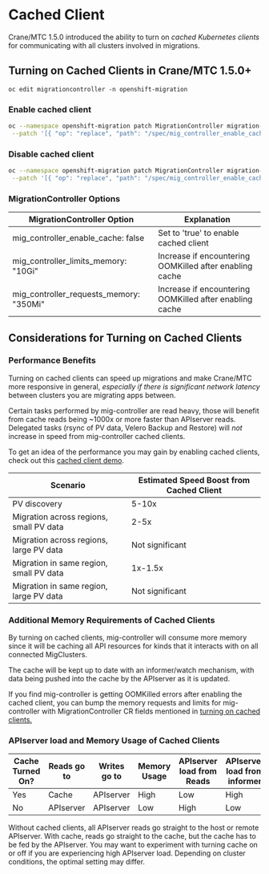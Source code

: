 # Cached Client

Crane/MTC 1.5.0 introduced the ability to turn on _cached Kubernetes clients_ for communicating with all clusters involved in migrations. 

## Turning on Cached Clients in Crane/MTC 1.5.0+

```
oc edit migrationcontroller -n openshift-migration
```

### Enable cached client

```bash
oc --namespace openshift-migration patch MigrationController migration-controller --type=json \
 --patch '[{ "op": "replace", "path": "/spec/mig_controller_enable_cache", "value": true}]'
```

### Disable cached client
```bash
oc --namespace openshift-migration patch MigrationController migration-controller --type=json \
 --patch '[{ "op": "replace", "path": "/spec/mig_controller_enable_cache", "value": false}]'
```

### MigrationController Options

| MigrationController Option              | Explanation                                             |
|-----------------------------------------|---------------------------------------------------------|
| mig_controller_enable_cache: false      | Set to 'true' to enable cached client                   |
| mig_controller_limits_memory: "10Gi"    | Increase if encountering OOMKilled after enabling cache |
| mig_controller_requests_memory: "350Mi" | Increase if encountering OOMKilled after enabling cache |

## Considerations for Turning on Cached Clients

### Performance Benefits

Turning on cached clients can speed up migrations and make Crane/MTC more responsive in general, *especially if there is significant network latency* between clusters you are migrating  apps between. 

Certain tasks performed by mig-controller are read heavy, those will benefit from cache reads being ~1000x or more faster than APIserver reads. Delegated tasks (rsync of PV data, Velero Backup and Restore) will *not* increase in speed from mig-controller cached clients.

To get an idea of the performance you may gain by enabling cached clients, check out this [cached client demo](https://www.youtube.com/watch?v=NuAqTJwq_ao).


| Scenario                                | Estimated Speed Boost from Cached Client |
|-----------------------------------------|------------------------------------------|
| PV discovery                            | 5-10x                                    |
| Migration across regions, small PV data | 2-5x                                     |
| Migration across regions, large PV data | Not significant                          |
| Migration in same region, small PV data | 1x-1.5x                                  |
| Migration in same region, large PV data | Not significant                          |

### Additional Memory Requirements of Cached Clients

By turning on cached clients, mig-controller will consume more memory since it will be caching all API resources for kinds that it interacts with on all connected MigClusters. 

The cache will be kept up to date with an informer/watch mechanism, with data being pushed into the cache by the APIserver as it is updated.

If you find mig-controller is getting OOMKilled errors after enabling the cached client, you can bump the memory requests and limits for mig-controller with MigrationController CR fields mentioned in [turning on cached clients.](#turning-on-cached-clients)

### APIserver load and Memory Usage of Cached Clients

| Cache Turned On? | Reads go to | Writes go to | Memory Usage | APIserver load from Reads | APIserver load from informer |
|------------------|-------------|--------------|--------------|---------------------------|------------------------------|
| Yes              | Cache       | APIserver    | High         | Low                       | High                         |
| No               | APIserver   | APIserver    | Low          | High                      | Low                          |

Without cached clients, all APIserver reads go straight to the host or remote APIserver. With cache, reads go straight to the cache, but the cache has to be fed by the APIserver. You may want to experiment with turning cache on or off if you are experiencing high APIserver load. Depending on cluster conditions, the optimal setting may differ.
